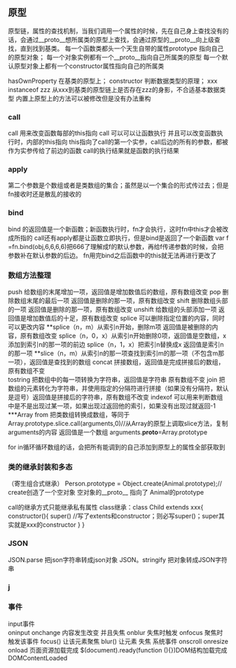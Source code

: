 ## 原型
原型链，属性的查找机制，当我们调用一个属性的时候，先在自己身上查找没有的话，会通过__proto__想所属类的原型上查找，会通过原型的__proto__向上级查找，直到找到基类。
每一个函数类都头一个天生自带的属性prototype  指向自己的原型对象；
每一个对象实例都有一个__proto__指向自己所属类的原型
每一个默认原型对象上都有一个constructor属性指向自己的所属类

hasOwnProperty  在基类的原型上；
constructor   判断数据类型的原理；
xxx instanceof  zzz  从xxx到基类的原型链上是否存在zzz的身影，不合适基本数据类型
内置上原型上的方法可以被修改但是没有办法重构

### call
call 用来改变函数每部的this指向
call 可以可以让函数执行 并且可以改变函数执行时，内部的this指向
this指向了call的第一个实参，call后边的所有的参数，都被作为实参传给了前边的函数
call的执行结果就是函数的执行结果

### apply
第二个参数是个数组或者是类数组的集合；虽然是以一个集合的形式传过去；但是fn接收时还是散乱的接收的

### bind
  bind 的返回值是一个新函数；新函数执行时，fn才会执行，这时fn中this才会被改成所指的
   call还有apply都是让函数立即执行，但是bind是返回了一个新函数
   var f =fn.bind(obj,6,6,6,6)把666了理解成f的默认参数，再给f传递参数的时候，会把参数补在默认参数的后边。    fn用完bind之后函数中的this就无法再进行更改了

### 数组方法整理  

push 给数组的末尾增加一项，返回值是增加数值后的数组，原有数组改变
pop 删除数组末尾的最后一项 返回值是删除的那一项，原有数组改变
shift  删除数组头部的一项  返回值是删除的那一项，原有数组改变 
unshift  给数组的头部添加一项 返回值是增加数值后的十足，原有数组改变
splice   可以删除指定位置的内容，同时可以更改内容
**splice（n，m）从索引n开始，删除m项  返回值是被删除的内容，原有数组改变
splice（n，0，x）从索引n开始删除0项，返回值是空数组，x添加到索引n的那一项的前边
splice（n，1，x）把索引n替换成x    返回值是索引n的那一项
**slice（n，m）从索引n的那一项查找到索引m的那一项（不包含m那一项），返回值是查找到的数组
concat  拼接数组，返回值是完成拼接后的数组，原有数组不变  
tostring  把数组中的每一项转换为字符串，返回值是字符串  原有数组不变
join  把数组的元素转化为字符串，并使用指定的分隔符进行拼接（如果没有分隔符，默认是逗号）返回值是拼接后的字符串，原有数组不改变
indexof 可以用来判断数组中是不是出现过某一项，如果出现过返回他的索引，如果没有出现过就返回-1
***Array from 把类数组转换成数组，等同于   Array.prototype.slice.call(arguments,0)//从Array的原型上调取slice方法，复制arguments的内容 返回值是一个数组
arguments.__proto__=Array.prototype

for in循环循环数组的话，会把所有能调到的自己添加到原型上的属性全部获取到

### 类的继承封装和多态
（寄生组合式继承）
    Person.prototype = Object.create(Animal.prototype);// create创造了一个空对象 空对象的__proto__ 指向了 Animal的prototype

 call的继承方式只能继承私有属性
   class继承：class Child extends xxx{
     constructor(){
       super()  //写了extents和constructor；则必写super()；super其实就是xxx的constructor
     }
   }
### JSON
   JSON.parse        把json字符串转成json对象
   JSON。stringify   把对象转成JSON字符串
### j

### 事件
 input事件  
   oninput
   onchange   内容发生改变  并且失焦
   onblur      失焦时触发
   onfocus    聚焦时 触发该事件
   focus()    让该元素聚焦
   blur()      让元素 失焦
系统事件 
   onscroll
   onresize
   onload   页面资源加载完成
   $(document).ready(function (){})DOM结构加载完成    DOMContentLoaded  